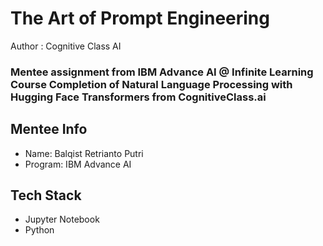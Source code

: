 # The Art of Prompt Engineering
Author : Cognitive Class AI
### Mentee assignment from IBM Advance AI @ Infinite Learning Course Completion of Natural Language Processing with Hugging Face Transformers from CognitiveClass.ai
## Mentee Info
- Name: Balqist Retrianto Putri
- Program: IBM Advance AI
## Tech Stack
- Jupyter Notebook
- Python
